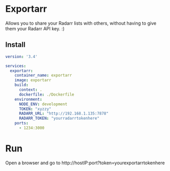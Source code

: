 # Exportarr
Allows you to share your Radarr lists with others, without having to give them your Radarr API key. :)

## Install
``` yaml
version: '3.4'

services:
  exportarr:
    container_name: exportarr
    image: exportarr
    build:
      context: .
      dockerfile: ./Dockerfile
    environment:
      NODE_ENV: development
      TOKEN: "xyzzy"
      RADARR_URL: "http://192.168.1.135:7878"
      RADARR_TOKEN: "yourradarrtokenhere"
    ports:
      - 1234:3000
```
# Run
Open a browser and go to http://hostIP:port?token=yourexportarrtokenhere
